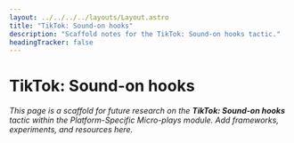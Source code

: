 ```yaml
---
layout: ../../../../layouts/Layout.astro
title: "TikTok: Sound-on hooks"
description: "Scaffold notes for the TikTok: Sound-on hooks tactic."
headingTracker: false
---
```

# TikTok: Sound-on hooks

_This page is a scaffold for future research on the **TikTok: Sound-on hooks** tactic within the Platform-Specific Micro-plays module. Add frameworks, experiments, and resources here._
